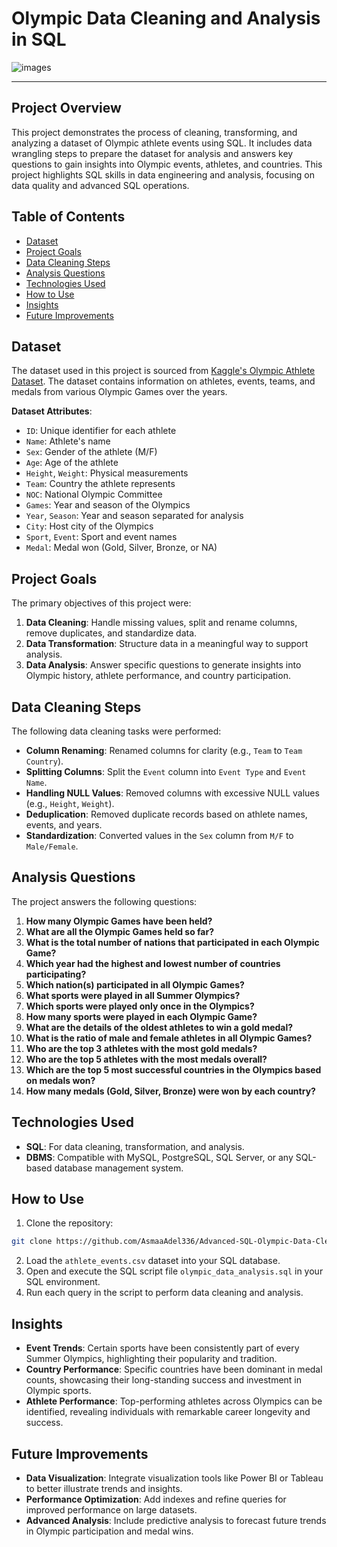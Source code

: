 # Olympic Data Cleaning and Analysis in SQL
![images](https://github.com/user-attachments/assets/27fe1b67-9ed3-443b-bb9a-1583113533c1)

---
## Project Overview
This project demonstrates the process of cleaning, transforming, and analyzing a dataset of Olympic athlete events using SQL. It includes data wrangling steps to prepare the dataset for analysis and answers key questions to gain insights into Olympic events, athletes, and countries. This project highlights SQL skills in data engineering and analysis, focusing on data quality and advanced SQL operations. 

## Table of Contents
- [Dataset](#dataset)
- [Project Goals](#project-goals)
- [Data Cleaning Steps](#data-cleaning-steps)
- [Analysis Questions](#analysis-questions)
- [Technologies Used](#technologies-used)
- [How to Use](#how-to-use)
- [Insights](#insights)
- [Future Improvements](#future-improvements)

## Dataset
The dataset used in this project is sourced from [Kaggle's Olympic Athlete Dataset](https://www.kaggle.com/heesoo37/120-years-of-olympic-history-athletes-and-results). The dataset contains information on athletes, events, teams, and medals from various Olympic Games over the years.

**Dataset Attributes**:
- `ID`: Unique identifier for each athlete
- `Name`: Athlete's name
- `Sex`: Gender of the athlete (M/F)
- `Age`: Age of the athlete
- `Height`, `Weight`: Physical measurements
- `Team`: Country the athlete represents
- `NOC`: National Olympic Committee
- `Games`: Year and season of the Olympics
- `Year`, `Season`: Year and season separated for analysis
- `City`: Host city of the Olympics
- `Sport`, `Event`: Sport and event names
- `Medal`: Medal won (Gold, Silver, Bronze, or NA)

## Project Goals
The primary objectives of this project were:
1. **Data Cleaning**: Handle missing values, split and rename columns, remove duplicates, and standardize data.
2. **Data Transformation**: Structure data in a meaningful way to support analysis.
3. **Data Analysis**: Answer specific questions to generate insights into Olympic history, athlete performance, and country participation.

## Data Cleaning Steps
The following data cleaning tasks were performed:
- **Column Renaming**: Renamed columns for clarity (e.g., `Team` to `Team Country`).
- **Splitting Columns**: Split the `Event` column into `Event Type` and `Event Name`.
- **Handling NULL Values**: Removed columns with excessive NULL values (e.g., `Height`, `Weight`).
- **Deduplication**: Removed duplicate records based on athlete names, events, and years.
- **Standardization**: Converted values in the `Sex` column from `M/F` to `Male/Female`.

## Analysis Questions
The project answers the following questions:
1. **How many Olympic Games have been held?**
2. **What are all the Olympic Games held so far?**
3. **What is the total number of nations that participated in each Olympic Game?**
4. **Which year had the highest and lowest number of countries participating?**
5. **Which nation(s) participated in all Olympic Games?**
6. **What sports were played in all Summer Olympics?**
7. **Which sports were played only once in the Olympics?**
8. **How many sports were played in each Olympic Game?**
9. **What are the details of the oldest athletes to win a gold medal?**
10. **What is the ratio of male and female athletes in all Olympic Games?**
11. **Who are the top 3 athletes with the most gold medals?**
12. **Who are the top 5 athletes with the most medals overall?**
13. **Which are the top 5 most successful countries in the Olympics based on medals won?**
14. **How many medals (Gold, Silver, Bronze) were won by each country?** 

## Technologies Used
- **SQL**: For data cleaning, transformation, and analysis.
- **DBMS**: Compatible with MySQL, PostgreSQL, SQL Server, or any SQL-based database management system.

## How to Use
1. Clone the repository:
```bash
git clone https://github.com/AsmaaAdel336/Advanced-SQL-Olympic-Data-Cleaning-and-Analysis
```
2. Load the `athlete_events.csv` dataset into your SQL database.
3. Open and execute the SQL script file `olympic_data_analysis.sql` in your SQL environment.
4. Run each query in the script to perform data cleaning and analysis.

## Insights
- **Event Trends**: Certain sports have been consistently part of every Summer Olympics, highlighting their popularity and tradition.
- **Country Performance**: Specific countries have been dominant in medal counts, showcasing their long-standing success and investment in Olympic sports.
- **Athlete Performance**: Top-performing athletes across Olympics can be identified, revealing individuals with remarkable career longevity and success.

## Future Improvements
- **Data Visualization**: Integrate visualization tools like Power BI or Tableau to better illustrate trends and insights.
- **Performance Optimization**: Add indexes and refine queries for improved performance on large datasets.
- **Advanced Analysis**: Include predictive analysis to forecast future trends in Olympic participation and medal wins.
